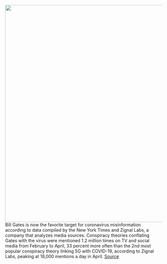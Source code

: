 <img src='https://cdn.vox-cdn.com/thumbor/YNx6j08uyc0eD4XHHo4kVevbZmw=/0x0:6000x3376/1200x800/filters:focal(2520x1208:3480x2168)/cdn.vox-cdn.com/uploads/chorus_image/image/66666566/1185999102.jpg.0.jpg' width='700px' /><br/>
Bill Gates is now the favorite target for coronavirus misinformation according to data compiled by the New York Times and Zignal Labs, a company that analyzes media sources. Conspiracy theories conflating Gates with the virus were mentioned 1.2 million times on TV and social media from February to April, 33 percent more often than the 2nd most popular conspiracy theory linking 5G with COVID-19, according to Zignal Labs, peaking at 18,000 mentions a day in April.
<a href='https://www.theverge.com/2020/4/17/21224728/bill-gates-coronavirus-lies-5g-covid-19'> Source <a/>
